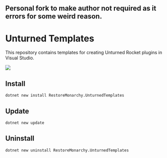 Personal fork to make author not required as it errors for some weird reason.
---

# Unturned Templates
This repository contains templates for creating Unturned Rocket plugins in Visual Studio.  

![](preview.png)

## Install
```
dotnet new install RestoreMonarchy.UnturnedTemplates
```

## Update
```
dotnet new update
```

## Uninstall
```
dotnet new uninstall RestoreMonarchy.UnturnedTemplates
```
